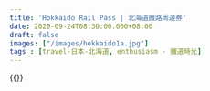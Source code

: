 ```yaml
---
title: 'Hokkaido Rail Pass | 北海道鐵路周遊券'
date: 2020-09-24T08:30:00.000+08:00
draft: false
images: ["/images/hokkaido1a.jpg"]
tags : [travel-日本-北海道, enthusiasm - 鐵道時光]
---
```





{{<hokkaido>}}
